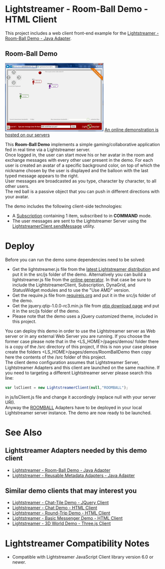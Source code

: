 # Lightstreamer - Room-Ball Demo - HTML Client #

<!-- START DESCRIPTION lightstreamer-example-roomball-client-javascript -->

This project includes a web client front-end example for the [Lightstreamer - Room-Ball Demo - Java Adapter](https://github.com/Weswit/Lightstreamer-example-RoomBall-adapter-java).

## Room-Ball Demo ##

![screenshot](screen_demo.png) [An online demonstration is hosted on our servers](http://demos.lightstreamer.com/RoomBallDemo)

This <b>Room-Ball Demo</b> implements a simple gaming/collaborative application fed in real time via a Lightstreamer server.<br>
Once logged in, the user can start move his or her avatar in the room and exchange messages with every other user present in the demo. For each user is created an avatar of a specific background color, on top of which the nickname chosen by the user is displayed and the balloon with the last typed message appears to the right.<br>
User messages are broadcasted as you type, character by character, to all other users.<br>
The red ball is a passive object that you can push in different directions with your avatar.<br>

The demo includes the following client-side technologies:
* A [Subscription](http://www.lightstreamer.com/docs/client_javascript_uni_api/Subscription.html) containing 1 item, subscribed to in <b>COMMAND</b> mode.
* The user messages are sent to the Lightstreamer Server using the [LightstreamerClient.sendMessage](http://www.lightstreamer.com/docs/client_javascript_uni_api/LightstreamerClient.html#sendMessage) utility.

<!-- END DESCRIPTION lightstreamer-example-roomball-client-javascript -->
# Deploy #

Before you can run the demo some dependencies need to be solved:

-  Get the lightstreamer.js file from the [latest Lightstreamer distribution](http://www.lightstreamer.com/download) 
   and put it in the src/js folder of the demo. Alternatively you can build a lightstreamer.js file from the 
   [online generator](http://www.lightstreamer.com/distros/Lightstreamer_Allegro-Presto-Vivace_5_1_1_Colosseo_20130305/Lightstreamer/DOCS-SDKs/sdk_client_javascript/tools/generator.html).
   In that case be sure to include the LightstreamerClient, Subscription, DynaGrid, and StatusWidget modules and to use the "Use AMD" version.
-  Get the require.js file from [requirejs.org](http://requirejs.org/docs/download.html) and put it in the src/js folder of the demo.
-  Get the jquery.qtip-1.0.0-rc3.min.js file from [qtip download page](http://craigsworks.com/projects/qtip/download/) and put it in the src/js folder of the demo.
-  Please note that the demo uses a jQuery customized theme, included in this project.

You can deploy this demo in order to use the Lightstreamer server as Web server or in any external Web Server you are running. 
If you choose the former case please note that in the <LS_HOME>/pages/demos/ folder there is a copy of the /src directory of this project, if this is non your case please create the folders <LS_HOME>/pages/demos/RoomBallDemo then copy here the contents of the /src folder of this project.<br>
The client demo configuration assumes that Lightstreamer Server, Lightstreamer Adapters and this client are launched on the same machine. If you need to targeting a different Lightstreamer server please search this line:
```js
var lsClient = new LightstreamerClient(null,"ROOMBALL");
```
in js/lsClient.js file and change it accordingly (replace null with your server URI).<br>
Anyway the [ROOMBALL](https://github.com/Weswit/Lightstreamer-example-RoomBall-adapter-java) Adapters have to be deployed in your local Lightstreamer server instance.
The demo are now ready to be launched.

# See Also #

## Lightstreamer Adapters needed by this demo client ##

<!-- START RELATED_ENTRIES -->
* [Lightstreamer - Room-Ball Demo - Java Adapter](https://github.com/Weswit/Lightstreamer-example-RoomBall-adapter-java)
* [Lightstreamer - Reusable Metadata Adapters - Java Adapter](https://github.com/Weswit/Lightstreamer-example-ReusableMetadata-adapter-java)

<!-- END RELATED_ENTRIES -->

## Similar demo clients that may interest you ##

* [Lightstreamer - Chat-Tile Demo - JQuery Client](https://github.com/Weswit/Lightstreamer-example-ChatTile-client-javascript)
* [Lightstreamer - Chat Demo - HTML Client](https://github.com/Weswit/Lightstreamer-example-Chat-client-javascript)
* [Lightstreamer - Round-Trip Demo - HTML Client](https://github.com/Weswit/Lightstreamer-example-RoundTrip-client-javascript)
* [Lightstreamer - Basic Messenger Demo - HTML Client](https://github.com/Weswit/Lightstreamer-example-Messenger-client-javascript)
* [Lightstreamer - 3D World Demo - Three.js Client](https://github.com/Weswit/Lightstreamer-example-3DWorld-client-javascript)

# Lightstreamer Compatibility Notes #

- Compatible with Lightstreamer JavaScript Client library version 6.0 or newer.
